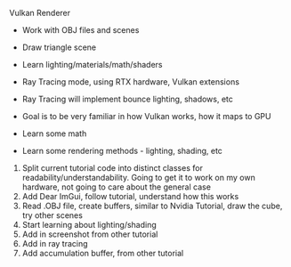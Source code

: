 Vulkan Renderer
- Work with OBJ files and scenes
- Draw triangle scene
- Learn lighting/materials/math/shaders
- Ray Tracing mode, using RTX hardware, Vulkan extensions
- Ray Tracing will implement bounce lighting, shadows, etc


- Goal is to be very familiar in how Vulkan works, how it maps to GPU
- Learn some math
- Learn some rendering methods - lighting, shading, etc


1. Split current tutorial code into distinct classes for readability/understandability. Going to get it to work on my own hardware, not going to care about the general case
2. Add Dear ImGui, follow tutorial, understand how this works
3. Read .OBJ file, create buffers, similar to Nvidia Tutorial, draw the cube, try other scenes
4. Start learning about lighting/shading
5. Add in screenshot from other tutorial
6. Add in ray tracing
7. Add accumulation buffer, from other tutorial


